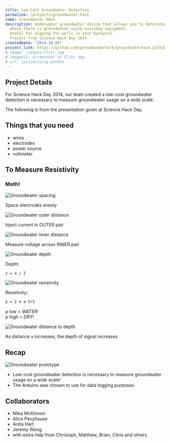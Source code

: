 ```yaml
---
title: Low-Cost Groundwater Detection
permalink: /projects/groundwater-hack
name: Groundwater Hack
description: Underwater groundwater device that allows you to determine
  where there is groundwater using everyday equipment.
  Useful for digging for wells in your backyard.
  Project from Science Hack Day 2014
createdDate: "2014-10-05"
project_link: https://github.com/groundwaterhack/groundwaterhack.github.io
# image: /images/flitr.jpg
# imageAlt: Screenshot of Flitr app
# url: /projects/ng-pacman
---
```


## Project Details

For Science Hack Day 2014, our team created a low-cost groundwater detection is necessary to measure groundwater usage on a wide scale.

The following is from the presentation given at Science Hack Day.

## Things that you need

- wires
- electrodes
- power source
- voltmeter

## To Measure Resistivity

### Math!

![Groundwater spacing](/images/groundwater-spaced.png)

Space electrodes evenly

![Groundwater outer distance](/images/groundwater-outer.png)

Inject current in OUTER pair

![Groundwater inner distance](/images/groundwater-inner.png)

Measure voltage across INNER pair

![Groundwater depth](/images/groundwater-depth.png)

Depth:

```latex
z = a / 2
```

![Groundwater resistivity](/images/groundwater-resistivity.png)

Resistivity:

```latex
ρ = 2 π a V/I
```

ρ low = WATER!  
ρ high = DRY!

![Groundwater distance to depth](/images/groundwater-distance.png)

As distance `a` increases, the depth of signal increases

## Recap

![Groundwater prototype](/images/groundwater-goal.png)

- Low-cost groundwater detection is necessary to measure groundwater usage on a wide scale!
- The Arduino was chosen to use for data logging purposes

## Collaborators

- Mika McKinnon
- Alice Pevyhouse
- Anita Hart
- Jeremy Wong
- with extra help from Christoph, Matthew, Brian, Chris and others
